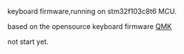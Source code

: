 keyboard firmware,running on stm32f103c8t6 MCU.

based on the opensource keyboard firmware [QMK]()

not start yet.